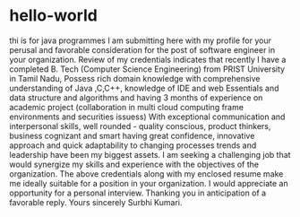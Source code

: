 # hello-world
thi is for java programmes 
I am submitting here with my profile for your perusal and favorable consideration for the post of software engineer in your organization.
Review of my credentials indicates that recently I have a completed B. Tech (Computer Science Engineering) from PRIST University in Tamil Nadu, Possess rich domain knowledge with comprehensive understanding of  Java ,C,C++, knowledge of IDE and web Essentials and data structure and algorithms and having 3 months of experience on  academic project (collaboration in multi cloud computing frame environments and securities issuess) 
With exceptional communication and interpersonal skills, well rounded - quality conscious, product thinkers, business cognizant and smart having great confidence, innovative approach and quick adaptability to changing processes trends and leadership have been my biggest assets.
I am seeking a challenging job that would synergize my skills and experience with the objectives of the organization.
The above credentials along with my enclosed resume make me ideally suitable for a position in your organization. I would appreciate an opportunity for a personal interview. 
Thanking you in anticipation of a favorable reply.
Yours sincerely
Surbhi Kumari.



